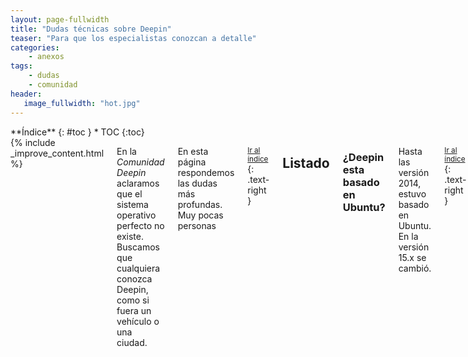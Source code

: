 ```yaml
---
layout: page-fullwidth
title: "Dudas técnicas sobre Deepin"
teaser: "Para que los especialistas conozcan a detalle"
categories:
    - anexos
tags:
    - dudas
    - comunidad
header:
   image_fullwidth: "hot.jpg"
---
```

<div class="row">
<div class="medium-4 medium-push-8 columns" markdown="1">
<div class="panel radius" markdown="1">
**Índice**
{: #toc }
*  TOC
{:toc}
</div>
</div><!-- /.medium-4.columns -->

<div class="medium-8 medium-pull-4 columns" markdown="1">
{% include _improve_content.html %}

En la *Comunidad Deepin* aclaramos que el sistema operativo  perfecto no existe. Buscamos que cualquiera conozca Deepin, como si fuera un vehículo o una ciudad.

En esta página respondemos las dudas más profundas. Muy pocas personas

<small markdown="1">[Ir al índice](#toc)</small>
{: .text-right }

## Listado

### ¿Deepin esta basado en Ubuntu?
Hasta las versión 2014, estuvo basado en Ubuntu. En la versión 15.x se cambió.

<small markdown="1">[Ir al índice](#toc)</small>
{: .text-right }

### ¿Deepin está basado en Debian?
Sí, para ganar estabilidad (
[Muy Linux](http://www.muylinux.com/2015/12/31/deepin-15/)).

Si no te gusta, prueba la versión Manjaro Deepin, hecha por la comunidad. [Revisa la página Instalación]({{ site.url }}/instalacion/).
<img class="t60" src="{{ site.urlimg }}header_homepage_13.jpg" alt="Paisaje">

<small markdown="1">[Ir al índice](#toc)</small>
{: .text-right }

### ¿Existen pruebas de que Deepin te espía?

No. El sistema operativo, al ser de [código abierto]({{ site.url }}{{ site.baseurl }}/source/), se audita por la comunidad.

Sin embargo, usamos plugins para facilitar el uso con los servicios de la nube. Por ejemplo: reconocer la letra de la canción gracias a Netease, comprobar actualizaciones, enviar el registro de error al Feedback de Deepin, etcétera.

La mayoría de paquetes incluídos en Deepin son elaboradas junto a la comunidad de Debian. Pero, el resto de aplicaciones preinstaladas, en convenio con otras empresas, aplican otras condiciones de uso.

Fuente: [Distros da China - Deepin espiona usuários?](https://www.youtube.com/watch?v=utW1J4hEJhI), [Deepin.org](https://web.archive.org/web/20170703051201/https://www.deepin.org/cooperative/netease-cloud-music/)

<small markdown="1">[Ir al índice](#toc)</small>
{: .text-right }

### ¿Es lo mismo que Deepin sea software libre y de código abierto?
En esta infografía te aclaramos esa pregunta.

<img class="t60" src="{{ site.urlimg }}free-vs-gratis.jpg" alt="En la imagen describe los 4 principios del software libre, la diferencia con código abierto, así como las posibilidad de vender con el software libre.">

<small markdown="1">[Ir al índice](#toc)</small>
{: .text-right }

### ¿Deepin usa un núcleo Linux puro o modificado?
Modificado basado en una versión a largo plazo (LTS). Revisa el [código fuente]({{ site.url }}{{ site.baseurl }}/source) y las actividades que [puedes colaborar]({{ site.url }}{{ site.baseurl }}/actividades/kernel/).

Si tienes problemas con el núcleo, visita [la página para cambiar el núcleo de Linux]({{ site.url }}{{ site.baseurl }}/tips/kernel/).
<img class="t60" src="{{ site.urlimg }}header_homepage_13.jpg" alt="Paisaje">

<small markdown="1">[Ir al índice](#toc)</small>
{: .text-right }

## Seguimos creciendo

No olvides que estamos en [en Github](https://github.com/comunidad-deepin/comunidad-deepin.github.io).

{% include _improve_content.html %}

</div><!-- /.medium-8.columns -->
</div><!-- /.row -->
